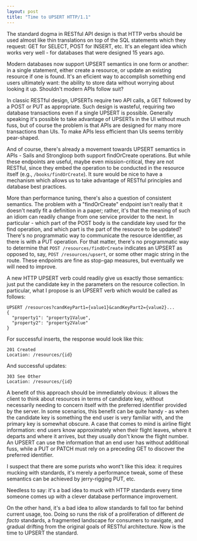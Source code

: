 ```yaml
---
layout: post
title: "Time to UPSERT HTTP/1.1"
---
```


The standard dogma in RESTful API design is that HTTP verbs should be used almost like thin translations on top of the SQL statements which they request: GET for SELECT, POST for INSERT, etc. It's an elegant idea which works very well - for databases that were designed 15 years ago.

Modern databases now support UPSERT semantics in one form or another: in a single statement, either create a resource, or update an existing resource if one is found. It's an eficient way to accomplish something end users ultimately want: the ability to store data without worrying about looking it up. Shouldn't modern APIs follow suit?

In classic RESTful design, UPSERTs require two API calls, a GET followed by a POST or PUT as appropriate. Such design is wasteful, requiring two database transactions even if a single UPSERT is possible. Generally speaking it's possible to take advantage of UPSERTs in the UI without much fuss, but of course the problem is that APIs are designed for many more transactions than UIs. To make APIs less efficient than UIs seems terribly pear-shaped.

And of course, there's already a movement towards UPSERT semantics in APIs - Sails and Strongloop both support findOrCreate operations. But while these endpoints are useful, maybe even mission-critical, they are not RESTful, since they embed the operation to be conducted in the resource itself (e.g., `/books/findOrCreate`). It sure would be nice to have a mechanism which allows us to take advantage of RESTful principles and database best practices.

More than performance tuning, there's also a question of consistent semantics. The problem with a "findOrCreate" endpoint isn't really that it doesn't neatly fit a definition in a paper; rather, it's that the meaning of such an idiom can readily change from one service provider to the next. In particular - which part of the POST body is the candidate key used for the find operation, and which part is the part of the resource to be updated? There's no programmatic way to communicate the resource identifier, as there is with a PUT operation. For that matter, there's no programmatic way to determine that `POST /resources/findOrCreate` indicates an UPSERT as opposed to, say, `POST /resources/upsert`, or some other magic string in the route. These endpoints are fine as stop-gap measures, but eventually we will need to improve.

A new HTTP UPSERT verb could readily give us exactly those semantics: just put the candidate key in the parameters on the resource collection. In particular, what I propose is an UPSERT verb which would be called as follows:

```
UPSERT /resources?candKeyPart1={value1}&candKeyPart2={value2}...
{
  "property1": "property1Value",
  "property2": "property2Value"
}
```

For successful inserts, the response would look like this:

```
201 Created
Location: /resources/{id}
```

And successful updates:

```
303 See Other
Location: /resources/{id}
```

A benefit of this approach should be immediately obvious: it allows the client to think about resources in terms of candidate key, without necessarily needing to concern itself with the preferred identifier provided by the server. In some scenarios, this benefit can be quite handy - as when the candidate key is something the end user is very familiar with, and the primary key is somewhat obscure. A case that comes to mind is airline flight information: end users know   approximately when their flight leaves, where it departs and where it arrives, but they usually don't know the flight number. An UPSERT can use the information that an end user has without additional fuss, while a PUT or PATCH must rely on a preceding GET to discover the preferred identifier.

I suspect that there are some purists who wont't like this idea: it requires mucking with standards, it's merely a performance tweak, some of these semantics can be achieved by jerry-rigging PUT, etc.

Needless to say: it's a bad idea to muck with HTTP standards every time someone comes up with a clever database performance improvement.

On the other hand, it's a bad idea to allow standards to fall too far behind current usage, too. Doing so runs the risk of a proliferation of different *de facto* standards, a fragmented landscape for consumers to navigate, and gradual drifting from the original goals of RESTful architecture. Now is the time to UPSERT the standard.